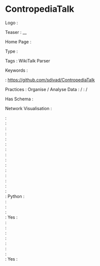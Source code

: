 # ContropediaTalk

Logo
:   ![]()

Teaser
:   __

Home Page
:   

Type
:   

Tags
:   WikiTalk Parser

Keywords
:   

:   https://github.com/sdivad/ContropediaTalk

Practices
:   Organise / Analyse Data
:    / 
:    / 

Has Schema
:   

Network Visualisation
:   


:   
:   
:   
:   
:   
:   
:   
:   
:   
:   
:   
:   
:   
:   
:   
:   Python
:   
:   
:   
:   
:   Yes
:   
:   
:   
:   
:   
:   
:   
:   
:   Yes
:   
